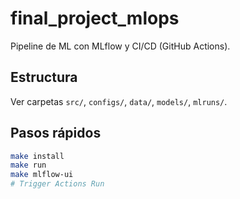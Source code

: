 # final_project_mlops

Pipeline de ML con MLflow y CI/CD (GitHub Actions).

## Estructura
Ver carpetas `src/`, `configs/`, `data/`, `models/`, `mlruns/`.

## Pasos rápidos
```bash
make install
make run
make mlflow-ui
#   T r i g g e r   A c t i o n s   R u n  
 